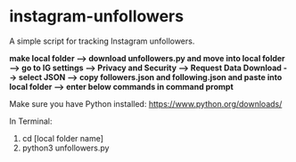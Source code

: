 # instagram-unfollowers
A simple script for tracking Instagram unfollowers.

**make local folder --> download unfollowers.py and move into local folder --> go to IG settings --> Privacy and Security --> Request Data Download --> select JSON --> copy followers.json and following.json and paste into local folder --> enter below commands in command prompt**

Make sure you have Python installed: https://www.python.org/downloads/

In Terminal:
1. cd [local folder name]
2. python3 unfollowers.py
